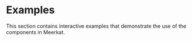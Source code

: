 # Examples

This section contains interactive examples that demonstrate the use of
the components in Meerkat.